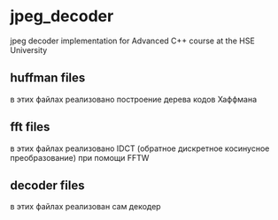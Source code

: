 # jpeg_decoder
jpeg decoder implementation for Advanced C++ course at the HSE University

## huffman files
в этих файлах реализовано построение дерева кодов Хаффмана

## fft files
в этих файлах реализовано IDCT (обратное дискретное косинусное преобразование) при помощи FFTW

## decoder files
в этих файлах реализован сам декодер
